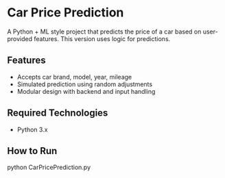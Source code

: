 # Car Price Prediction

A Python + ML style project that predicts the price of a car based on user-provided features. This  version uses logic for predictions.

## Features
- Accepts car brand, model, year, mileage
- Simulated prediction using random adjustments
- Modular design with backend and input handling

## Required Technologies
- Python 3.x

## How to Run
python CarPricePrediction.py
